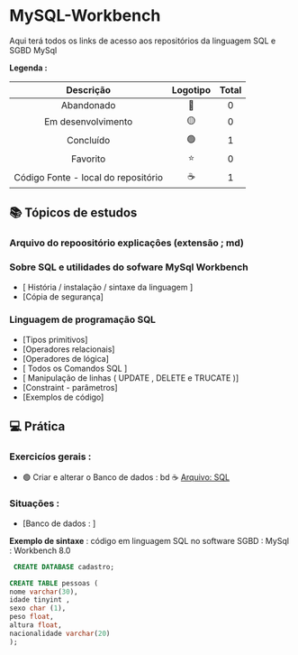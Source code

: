 # MySQL-Workbench 
 <p> Aqui terá todos os links de acesso aos repositórios da linguagem SQL  e SGBD MySql</p>
 

<strong> Legenda :</strong>

|Descrição | Logotipo   | Total |
|:--: |:--:|:--:|
| Abandonado | 🔴 | 0 |
| Em desenvolvimento    |  🟡  | 0 |
| Concluído    |  🟢  | 1 |
| Favorito | ⭐ | 0 |
| Código Fonte - local do repositório | ☕| 1 |



## 📚 Tópicos de estudos 
### Arquivo do repoositório explicaçôes (extensão ; md)
### Sobre SQL e utilidades do sofware MySql Workbench

* [ História / instalação / sintaxe da linguagem   ]
* [Cópia de segurança]



### Linguagem de programação SQL 

* [Tipos primitivos]
* [Operadores relacionais]
* [Operadores de lógica]
* [ Todos os Comandos SQL  ]
* [ Manipulação de linhas ( UPDATE , DELETE e TRUCATE )]
* [Constraint - parâmetros]
* [Exemplos de código]

## 💻 Prática 

### Exercicíos gerais : 

* 🟢 Criar e alterar o Banco de dados : bd  ☕ [Arquivo: SQL](https://github.com/LeandroPereira2603/MySQL-Workbench/blob/main/Pratica/bd.sql)


### Situações : 

* [Banco de dados : ]

**Exemplo de sintaxe** : código em linguagem SQL no software SGBD : MySql : Workbench 8.0 
```sql
 CREATE DATABASE cadastro;
```
 ```sql
CREATE TABLE pessoas (
nome varchar(30),
idade tinyint ,
sexo char (1),
peso float,
altura float,
nacionalidade varchar(20)
);

 ```



